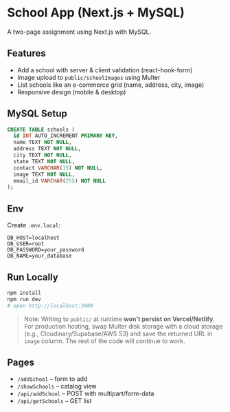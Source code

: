 # School App (Next.js + MySQL)

A two-page assignment using Next.js with MySQL.

## Features
- Add a school with server & client validation (react-hook-form)
- Image upload to `public/schoolImages` using Multer
- List schools like an e-commerce grid (name, address, city, image)
- Responsive design (mobile & desktop)

## MySQL Setup

```sql
CREATE TABLE schools (
  id INT AUTO_INCREMENT PRIMARY KEY,
  name TEXT NOT NULL,
  address TEXT NOT NULL,
  city TEXT NOT NULL,
  state TEXT NOT NULL,
  contact VARCHAR(15) NOT NULL,
  image TEXT NOT NULL,
  email_id VARCHAR(255) NOT NULL
);
```

## Env
Create `.env.local`:

```
DB_HOST=localhost
DB_USER=root
DB_PASSWORD=your_password
DB_NAME=your_database
```

## Run Locally

```bash
npm install
npm run dev
# open http://localhost:3000
```

> Note: Writing to `public/` at runtime **won't persist on Vercel/Netlify**. For production hosting, swap Multer disk storage with a cloud storage (e.g., Cloudinary/Supabase/AWS S3) and save the returned URL in `image` column. The rest of the code will continue to work.

## Pages
- `/addSchool` – form to add
- `/showSchools` – catalog view
- `/api/addSchool` – POST with multipart/form-data
- `/api/getSchools` – GET list